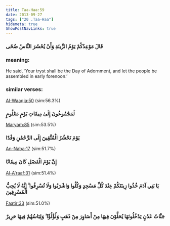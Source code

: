 ```yaml
---
title: Taa-Haa:59
date: 2013-09-27
tags: ["20 .Taa-Haa"]
hidemeta: true 
ShowPostNavLinks: true 
---
```

### قَالَ مَوْعِدُكُمْ يَوْمُ الزِّينَةِ وَأَنْ يُحْشَرَ النَّاسُ ضُحًى
### meaning: 
He said, ‘Your tryst shall be the Day of Adornment, and let the people be assembled in early forenoon.’
### similar verses: 

[Al-Waaqia:50](/56/50) (sim:56.3%)

### لَمَجْمُوعُونَ إِلَىٰ مِيقَاتِ يَوْمٍ مَعْلُومٍ

[Maryam:85](/19/85) (sim:53.5%)

### يَوْمَ نَحْشُرُ الْمُتَّقِينَ إِلَى الرَّحْمَٰنِ وَفْدًا

[An-Naba:17](/78/17) (sim:51.7%)

### إِنَّ يَوْمَ الْفَصْلِ كَانَ مِيقَاتًا

[Al-A'raaf:31](/7/31) (sim:51.4%)

### يَا بَنِي آدَمَ خُذُوا زِينَتَكُمْ عِنْدَ كُلِّ مَسْجِدٍ وَكُلُوا وَاشْرَبُوا وَلَا تُسْرِفُوا ۚ إِنَّهُ لَا يُحِبُّ الْمُسْرِفِينَ

[Faatir:33](/35/33) (sim:51.0%)

### جَنَّاتُ عَدْنٍ يَدْخُلُونَهَا يُحَلَّوْنَ فِيهَا مِنْ أَسَاوِرَ مِنْ ذَهَبٍ وَلُؤْلُؤًا ۖ وَلِبَاسُهُمْ فِيهَا حَرِيرٌ
